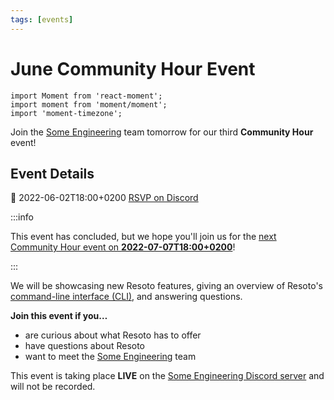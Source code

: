 ```yaml
---
tags: [events]
---
```


# June Community Hour Event

```mdx-code-block
import Moment from 'react-moment';
import moment from 'moment/moment';
import 'moment-timezone';
```

Join the [Some Engineering](https://some.engineering) team tomorrow for our third **Community Hour** event!

## Event Details

<p className="md-actions">
  <span>📅 <Moment local format="LLLL z" tz={moment.tz.guess()}>2022-06-02T18:00+0200</Moment></span>
  <a href="https://discord.gg/QWm7TmH4?event=980341882972418138" target="_blank" rel="noopener noreferrer" className="button button--primary">RSVP on Discord</a>
</p>

:::info

This event has concluded, but we hope you'll join us for the [next Community Hour event on **<Moment local format="LL" tz={moment.tz.guess()}>2022-07-07T18:00+0200</Moment>**](/news/2022/06/23/july-community-hour-event)!

:::

We will be showcasing new Resoto features, giving an overview of Resoto's [command-line interface (CLI)](/docs/reference/cli), and answering questions.

**Join this event if you…**

- are curious about what Resoto has to offer
- have questions about Resoto
- want to meet the [Some Engineering](https://some.engineering) team

This event is taking place **LIVE** on the [Some Engineering Discord server](https://discord.gg/QWm7TmH4?event=980341882972418138) and will not be recorded.

